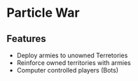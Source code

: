 # Particle War

## Features

- Deploy armies to unowned Terretories
- Reinforce owned territories with armies
- Computer controlled players (Bots)